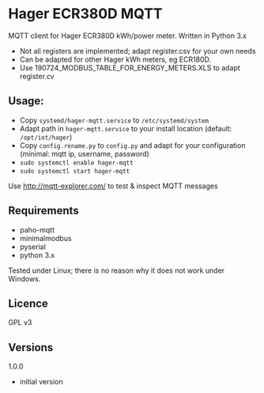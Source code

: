 # Hager ECR380D MQTT
MQTT client for Hager ECR380D kWh/power meter. Written in Python 3.x
- Not all registers are implemented; adapt register.csv for your own needs
- Can be adapted for other Hager kWh meters, eg ECR180D.
- Use 190724_MODBUS_TABLE_FOR_ENERGY_METERS.XLS to adapt register.cv

## Usage:
* Copy `systemd/hager-mqtt.service` to `/etc/systemd/system`
* Adapt path in `hager-mqtt.service` to your install location (default: `/opt/iot/hager`)
* Copy `config.rename.py` to `config.py` and adapt for your configuration (minimal: mqtt ip, username, password)
* `sudo systemctl enable hager-mqtt`
* `sudo systemctl start hager-mqtt`

Use
http://mqtt-explorer.com/
to test & inspect MQTT messages

## Requirements
* paho-mqtt
* minimalmodbus
* pyserial
* python 3.x

Tested under Linux; there is no reason why it does not work under Windows.

## Licence
GPL v3

## Versions
1.0.0
* initial version
